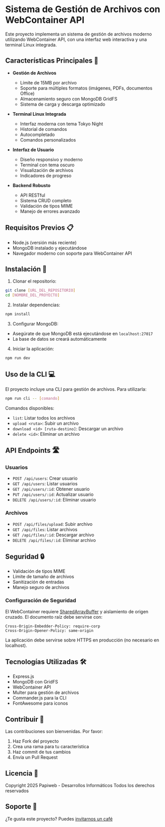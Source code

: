 # Sistema de Gestión de Archivos con WebContainer API

Este proyecto implementa un sistema de gestión de archivos moderno utilizando WebContainer API, con una interfaz web interactiva y una terminal Linux integrada.

## Características Principales 🚀

- **Gestión de Archivos**
  - Límite de 15MB por archivo
  - Soporte para múltiples formatos (imágenes, PDFs, documentos Office)
  - Almacenamiento seguro con MongoDB GridFS
  - Sistema de carga y descarga optimizado

- **Terminal Linux Integrada**
  - Interfaz moderna con tema Tokyo Night
  - Historial de comandos
  - Autocompletado
  - Comandos personalizados

- **Interfaz de Usuario**
  - Diseño responsivo y moderno
  - Terminal con tema oscuro
  - Visualización de archivos
  - Indicadores de progreso
  
- **Backend Robusto**
  - API RESTful
  - Sistema CRUD completo
  - Validación de tipos MIME
  - Manejo de errores avanzado

## Requisitos Previos 📋

- Node.js (versión más reciente)
- MongoDB instalado y ejecutándose
- Navegador moderno con soporte para WebContainer API

## Instalación 🔧

1. Clonar el repositorio:
```bash
git clone [URL_DEL_REPOSITORIO]
cd [NOMBRE_DEL_PROYECTO]
```

2. Instalar dependencias:
```bash
npm install
```

3. Configurar MongoDB:
- Asegúrate de que MongoDB está ejecutándose en `localhost:27017`
- La base de datos se creará automáticamente

4. Iniciar la aplicación:
```bash
npm run dev
```

## Uso de la CLI 💻

El proyecto incluye una CLI para gestión de archivos. Para utilizarla:

```bash
npm run cli -- [comando]
```

Comandos disponibles:
- `list`: Listar todos los archivos
- `upload <ruta>`: Subir un archivo
- `download <id> [ruta-destino]`: Descargar un archivo
- `delete <id>`: Eliminar un archivo

## API Endpoints 🛣️

### Usuarios
- `POST /api/users`: Crear usuario
- `GET /api/users`: Listar usuarios
- `GET /api/users/:id`: Obtener usuario
- `PUT /api/users/:id`: Actualizar usuario
- `DELETE /api/users/:id`: Eliminar usuario

### Archivos
- `POST /api/files/upload`: Subir archivo
- `GET /api/files`: Listar archivos
- `GET /api/files/:id`: Descargar archivo
- `DELETE /api/files/:id`: Eliminar archivo

## Seguridad 🔒

- Validación de tipos MIME
- Límite de tamaño de archivos
- Sanitización de entradas
- Manejo seguro de archivos

### Configuración de Seguridad

El WebContainer requiere [SharedArrayBuffer](https://developer.mozilla.org/en-US/docs/Web/JavaScript/Reference/Global_Objects/SharedArrayBuffer) y aislamiento de origen cruzado. El documento raíz debe servirse con:

```
Cross-Origin-Embedder-Policy: require-corp
Cross-Origin-Opener-Policy: same-origin
```

La aplicación debe servirse sobre HTTPS en producción (no necesario en localhost).

## Tecnologías Utilizadas 🛠️

- Express.js
- MongoDB con GridFS
- WebContainer API
- Multer para gestión de archivos
- Commander.js para la CLI
- FontAwesome para iconos

## Contribuir 🤝

Las contribuciones son bienvenidas. Por favor:
1. Haz Fork del proyecto
2. Crea una rama para tu característica
3. Haz commit de tus cambios
4. Envía un Pull Request

## Licencia 📄

Copyright 2025 Papiweb - Desarrollos Informáticos
Todos los derechos reservados

## Soporte 🍺

¿Te gusta este proyecto? Puedes [invitarnos un café](https://link.mercadopago.com.ar/papiweb)